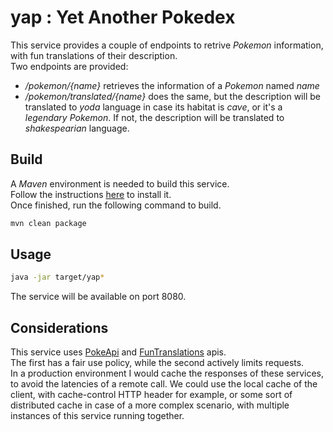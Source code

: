 # yap : Yet Another Pokedex

This service provides a couple of endpoints to retrive *Pokemon* information, with fun translations of their description.  
Two endpoints are provided:
- */pokemon/{name}* retrieves the information of a *Pokemon* named *name*
- */pokemon/translated/{name}* does the same, but the description will be translated to *yoda* language in case its habitat is *cave*, or it's a *legendary* *Pokemon*. If not, the description will be translated to *shakespearian* language.

## Build
A *Maven* environment is needed to build this service.  
Follow the instructions [here](https://maven.apache.org/install.html) to install it.  
Once finished, run the following command to build.
```sh
mvn clean package
```

## Usage
```sh
java -jar target/yap*
```
The service will be available on port 8080.

## Considerations
This service uses [PokeApi](https://pokeapi.co/) and [FunTranslations](https://funtranslations.com/) apis.  
The first has a fair use policy, while the second actively limits requests.  
In a production environment I would cache the responses of these services, to avoid the latencies of a remote call.
We could use the local cache of the client, with cache-control HTTP header for example, or some sort of distributed cache in case of a more complex scenario, with multiple instances of this service running together.